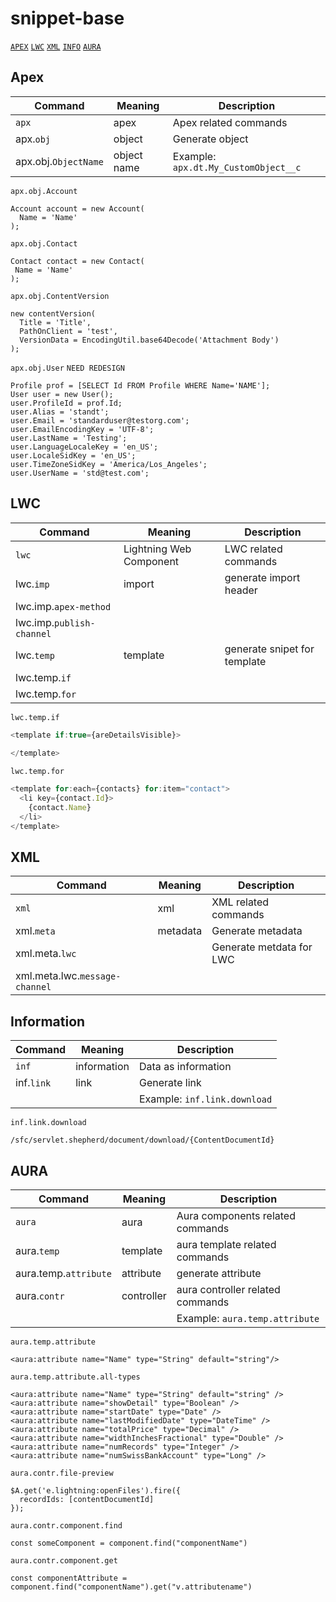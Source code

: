# snippet-base 
[`APEX`](#1) [`LWC`](#2) [`XML`](#3) [`INFO`](#4) [`AURA`](#5) 

## <a name="1">Apex</a>

| Command | Meaning | Description |
| --- | --- | --- |
| `apx` | apex  | Apex related commands |
| apx.`obj` | object | Generate object |
| apx.obj.`ObjectName` | object name | Example: `apx.dt.My_CustomObject__c` |

`apx.obj.Account`
```apex
Account account = new Account(
  Name = 'Name'
);
```
`apx.obj.Contact`
```apex
Contact contact = new Contact(
 Name = 'Name'
);
```
`apx.obj.ContentVersion`
```apex
new contentVersion(
  Title = 'Title',
  PathOnClient = 'test',
  VersionData = EncodingUtil.base64Decode('Attachment Body')
);
```

`apx.obj.User` `NEED REDESIGN`
```apex
Profile prof = [SELECT Id FROM Profile WHERE Name='NAME'];
User user = new User();
user.ProfileId = prof.Id;
user.Alias = 'standt';
user.Email = 'standarduser@testorg.com';     
user.EmailEncodingKey = 'UTF-8'; 
user.LastName = 'Testing'; 
user.LanguageLocaleKey = 'en_US'; 
user.LocaleSidKey = 'en_US'; 
user.TimeZoneSidKey = 'America/Los_Angeles'; 
user.UserName = 'std@test.com';
```

## <a name="2">LWC<a>

| Command | Meaning | Description |
| --- | --- | --- |
| `lwc` | Lightning Web Component | LWC related commands |
| lwc.`imp` | import | generate import header |
| lwc.imp.`apex-method` |
| lwc.imp.`publish-channel` |
| lwc.`temp` | template | generate snipet for template |
| lwc.temp.`if` |
| lwc.temp.`for` |
 
`lwc.temp.if`
```js
<template if:true={areDetailsVisible}>
 
</template>
```
 
`lwc.temp.for`
```js
<template for:each={contacts} for:item="contact">
  <li key={contact.Id}>
    {contact.Name}
  </li>
</template>
``` 


## <a name="3">XML<a>

| Command | Meaning | Description |
| --- | --- | --- |
| `xml` | xml | XML related commands |
| xml.`meta` | metadata | Generate metadata |
| xml.meta.`lwc` |  | Generate metdata for LWC |
| xml.meta.lwc.`message-channel` |
 
  ## <a name="4">Information</a>
  
 | Command | Meaning | Description |
| --- | --- | --- |
| `inf` | information | Data as information |
| inf.`link` | link | Generate link |
|  |  | Example: `inf.link.download` |
  
 `inf.link.download`
```
/sfc/servlet.shepherd/document/download/{ContentDocumentId}
```
 
  
  ## <a name="5">AURA</a>
  
 | Command | Meaning | Description |
| --- | --- | --- |
| `aura` | aura | Aura components related commands |
| aura.`temp` | template | aura template related commands |
| aura.temp.`attribute` | attribute | generate attribute |
| aura.`contr` | controller | aura controller related commands |
|  |  | Example: `aura.temp.attribute` |
  
`aura.temp.attribute`
```
<aura:attribute name="Name" type="String" default="string"/>
```
 `aura.temp.attribute.all-types`
```
<aura:attribute name="Name" type="String" default="string" />
<aura:attribute name="showDetail" type="Boolean" />
<aura:attribute name="startDate" type="Date" />
<aura:attribute name="lastModifiedDate" type="DateTime" />
<aura:attribute name="totalPrice" type="Decimal" />
<aura:attribute name="widthInchesFractional" type="Double" />
<aura:attribute name="numRecords" type="Integer" />
<aura:attribute name="numSwissBankAccount" type="Long" />
```

 `aura.contr.file-preview`
```
$A.get('e.lightning:openFiles').fire({
  recordIds: [contentDocumentId]
});
```
  
`aura.contr.component.find`
```
const someComponent = component.find("componentName")
``` 
`aura.contr.component.get`
```
const componentAttribute = component.find("componentName").get("v.attributename")
``` 
 
 
